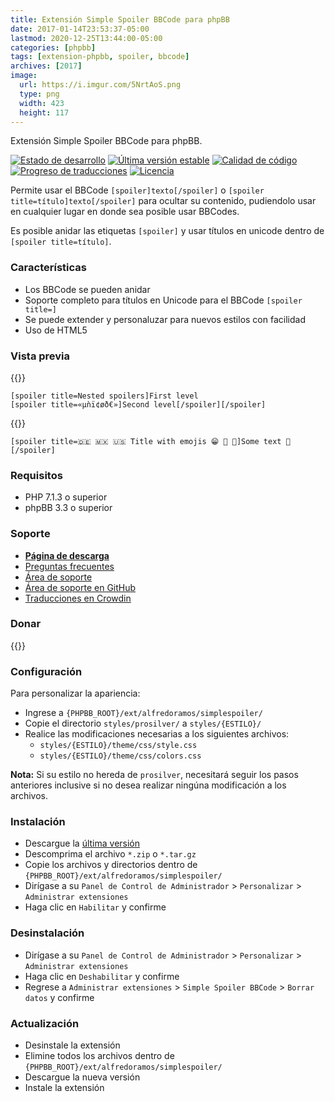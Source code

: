 ```yaml
---
title: Extensión Simple Spoiler BBCode para phpBB
date: 2017-01-14T23:53:37-05:00
lastmod: 2020-12-25T13:44:00-05:00
categories: [phpbb]
tags: [extension-phpbb, spoiler, bbcode]
archives: [2017]
image:
  url: https://i.imgur.com/5NrtAoS.png
  type: png
  width: 423
  height: 117
---
```

Extensión Simple Spoiler BBCode para phpBB.

[![Estado de desarrollo](https://img.shields.io/github/workflow/status/AlfredoRamos/phpbb-ext-simple-spoiler/GitHub%20Actions%20CI?style=flat-square)](https://github.com/AlfredoRamos/phpbb-ext-simple-spoiler/actions)
[![Última versión estable](https://img.shields.io/github/tag/AlfredoRamos/phpbb-ext-simple-spoiler.svg?label=stable&style=flat-square)](https://github.com/AlfredoRamos/phpbb-ext-simple-spoiler/releases)
[![Calidad de código](https://img.shields.io/codacy/grade/d999d79cca134f189502ad84cee17a33.svg?style=flat-square)](https://app.codacy.com/manual/AlfredoRamos/phpbb-ext-simple-spoiler/dashboard)
[![Progreso de traducciones](https://badges.crowdin.net/phpbb-ext-simple-spoiler/localized.svg)](https://crowdin.com/project/phpbb-ext-simple-spoiler)
[![Licencia](https://img.shields.io/github/license/AlfredoRamos/phpbb-ext-simple-spoiler.svg?style=flat-square)](https://raw.githubusercontent.com/AlfredoRamos/phpbb-ext-simple-spoiler/master/license.txt)

Permite usar el BBCode `[spoiler]texto[/spoiler]` o `[spoiler title=título]texto[/spoiler]` para ocultar su contenido, pudiendolo usar en cualquier lugar en donde sea posible usar BBCodes.

Es posible anidar las etiquetas `[spoiler]` y usar títulos en unicode dentro de `[spoiler title=título]`.

<!--more-->
### Características

- Los BBCode se pueden anidar
- Soporte completo para títulos en Unicode para el BBCode `[spoiler title=]`
- Se puede extender y personaluzar para nuevos estilos con facilidad
- Uso de HTML5

### Vista previa

{{<preview src="https://i.imgur.com/5NrtAoS.png" alt="Spoilers anidados" imgclass="img-fluid d-block mx-auto mb-3">}}

```plaintext
[spoiler title=Nested spoilers]First level
[spoiler title=«µǹï¢øð€»]Second level[/spoiler][/spoiler]
```

{{<preview src="https://i.imgur.com/5NrtAoS.png" alt="Spoilers usando emojis el título" imgclass="img-fluid d-block mx-auto mb-3">}}

```plaintext
[spoiler title=🇩🇪 🇲🇽 🇺🇸 Title with emojis 😁 🤗 🔱]Some text 🦏[/spoiler]
```

### Requisitos

- PHP 7.1.3 o superior
- phpBB 3.3 o superior

### Soporte

- [**Página de descarga**](https://www.phpbb.com/customise/db/extension/simple_spoiler_bbcode/)
- [Preguntas frecuentes](https://www.phpbb.com/customise/db/extension/simple_spoiler_bbcode/faq)
- [Área de soporte](https://www.phpbb.com/customise/db/extension/simple_spoiler_bbcode/support)
- [Área de soporte en GitHub](https://github.com/AlfredoRamos/phpbb-ext-simple-spoiler/issues)
- [Traducciones en Crowdin](https://crowdin.com/project/phpbb-ext-simple-spoiler)

### Donar

{{<donate>}}

### Configuración

Para personalizar la apariencia:

- Ingrese a `{PHPBB_ROOT}/ext/alfredoramos/simplespoiler/`
- Copie el directorio `styles/prosilver/` a `styles/{ESTILO}/`
- Realice las modificaciones necesarias a los siguientes archivos:
	- `styles/{ESTILO}/theme/css/style.css`
	- `styles/{ESTILO}/theme/css/colors.css`

**Nota:** Si su estilo no hereda de `prosilver`, necesitará seguir los pasos anteriores inclusive si no desea realizar ningúna modificación a los archivos.

### Instalación

- Descargue la [última versión](https://github.com/AlfredoRamos/phpbb-ext-simple-spoiler/releases)
- Descomprima el archivo `*.zip` o `*.tar.gz`
- Copie los archivos y directorios dentro de `{PHPBB_ROOT}/ext/alfredoramos/simplespoiler/`
- Dirígase a su `Panel de Control de Administrador` > `Personalizar` > `Administrar extensiones`
- Haga clic en `Habilitar` y confirme

### Desinstalación

- Dirígase a su `Panel de Control de Administrador` > `Personalizar` > `Administrar extensiones`
- Haga clic en `Deshabilitar` y confirme
- Regrese a `Administrar extensiones` > `Simple Spoiler BBCode` > `Borrar datos` y confirme

### Actualización

- Desinstale la extensión
- Elimine todos los archivos dentro de `{PHPBB_ROOT}/ext/alfredoramos/simplespoiler/`
- Descargue la nueva versión
- Instale la extensión
